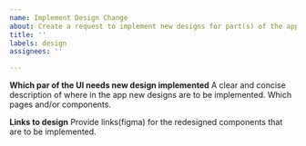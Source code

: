 ```yaml
---
name: Implement Design Change
about: Create a request to implement new designs for part(s) of the app.
title: ''
labels: design
assignees: ''

---
```


**Which par of the UI needs new design implemented**
A clear and concise description of where in the app new designs are to be implemented. Which pages and/or components.

**Links to design**
Provide links(figma) for the redesigned components that are to be implemented.
